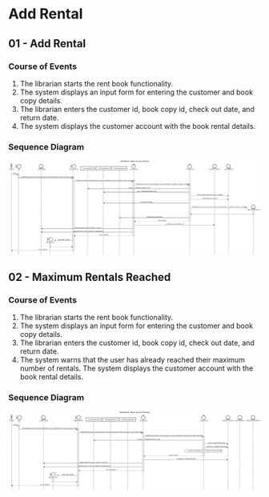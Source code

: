
# Add Rental

## 01 - Add Rental

### Course of Events

1. The librarian starts the rent book functionality.
2. The system displays an input form for entering the customer and book copy details.
3. The librarian enters the customer id, book copy id, check out date, and return date.
4. The system displays the customer account with the book rental details.

### Sequence Diagram

![Add Rental - Basic Course of Events](images/05-basic.svg)

## 02 - Maximum Rentals Reached

### Course of Events

1. The librarian starts the rent book functionality.
2. The system displays an input form for entering the customer and book copy details.
3. The librarian enters the customer id, book copy id, check out date, and return date.
4. The system warns that the user has already reached their maximum number of rentals. The system displays the customer account with the book rental details.

### Sequence Diagram

![Add Rental - Maximum Rentals Reached](images/05-02-maximum-rentals-reached.svg)

